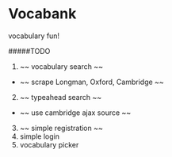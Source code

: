 Vocabank
=================================
vocabulary fun!

#####TODO
1.  ~~ vocabulary search ~~
  - ~~ scrape Longman, Oxford, Cambridge ~~
2.  ~~ typeahead search ~~
  - ~~ use cambridge ajax source ~~
3.  ~~ simple registration ~~
4. simple login
5. vocabulary picker
